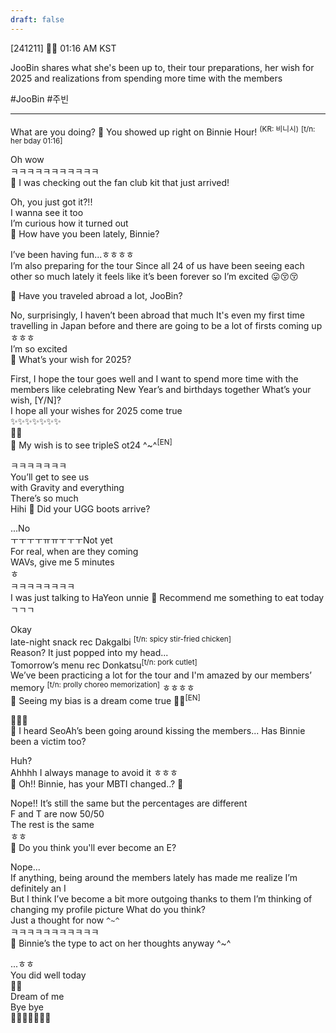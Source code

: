 ```yaml
---
draft: false
---
```

 
[241211] 🐣💭 01:16 AM KST

JooBin shares what she's been up to, their tour preparations, her wish for 2025 and realizations from spending more time with the members

#JooBin #주빈
____

What are you doing? 
🫧 You showed up right on Binnie Hour! <sup>(KR: 비니시)</sup> <sup>[t/n: her bday  01:16]</sup>

Oh wow  
ㅋㅋㅋㅋㅋㅋㅋㅋㅋㅋㅋ  
🫧 I was checking out the fan club kit that just arrived!

Oh, you just got it?!!  
I wanna see it too  
I’m curious how it turned out  
🫧 How have you been lately, Binnie?

I’ve been having fun...ㅎㅎㅎㅎ  
I’m also preparing for the tour
Since all 24 of us have been seeing each other so much lately
it feels like it’s been forever
so I’m excited 
😛😚😚

🫧 Have you traveled abroad a lot, JooBin?

No, surprisingly, I haven’t been abroad that much
It's even my first time travelling in Japan before
and there are going to be a lot of firsts coming up
ㅎㅎㅎ  
I’m so excited  
🫧 What’s your wish for 2025?

First, I hope the tour goes well
and I want to spend more time with the members
like celebrating New Year’s and birthdays together
What’s your wish, [Y/N]?  
I hope all your wishes for 2025 come true  
✨✨✨✨✨✨✨  
🤍🤍  
🫧 My wish is to see tripleS ot24 ^~^<sup>[EN]</sup>

ㅋㅋㅋㅋㅋㅋㅋ  
You’ll get to see us  
with Gravity and everything  
There’s so much  
Hihi
🫧 Did your UGG boots arrive?

...No  
ㅜㅜㅜㅜㅠㅠㅜㅜㅜNot yet  
For real, when are they coming  
WAVs, give me 5 minutes  
ㅎ  
ㅋㅋㅋㅋㅋㅋㅋㅋ  
I was just talking to HaYeon unnie
🫧 Recommend me something to eat todayㄱㄱㄱ

Okay  
late-night snack rec
Dakgalbi <sup>[t/n: spicy stir-fried chicken]</sup>  
Reason? 
It just popped into my head...  
Tomorrow’s menu rec
Donkatsu<sup>[t/n: pork cutlet]</sup>  
We’ve been practicing a lot for the tour
and I'm amazed by our members’ memory <sup>[t/n: prolly choreo memorization]</sup>
ㅎㅎㅎㅎ  
🫧 Seeing my bias is a dream come true 🥹🫶<sup>[EN]</sup>

🤍🤍🤍  
🫧 I heard SeoAh’s been going around kissing the members... Has Binnie been a victim too?

Huh?  
Ahhhh 
I always manage to avoid it ㅎㅎㅎ  
🫧 Oh!! Binnie, has your MBTI changed..? 🤔

Nope!! It’s still the same 
but the percentages are different  
F and T are now 50/50  
The rest is the same  
ㅎㅎ  
🫧 Do you think you'll ever become an E?

Nope...  
If anything, being around the members lately has made me realize 
I’m definitely an I  
But I think I’ve become a bit more outgoing thanks to them
I’m thinking of changing my profile picture
What do you think?  
Just a thought for now `^~^`  
ㅋㅋㅋㅋㅋㅋㅋㅋㅋㅋㅋ  
🫧 Binnie’s the type to act on her thoughts anyway ^~^

...ㅎㅎ  
You did well today  
🫶🏻  
Dream of me  
Bye bye  
🤍🤍🤍🤍🤍🤍🤍